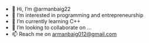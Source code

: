 - 👋 Hi, I’m @armanbaig22
- 👀 I’m interested in programming and entrepreneurship
- 🌱 I’m currently learning C++
- 💞️ I’m looking to collaborate on ...
- 📫 Reach me on armanbaig012@gmail.com

<!---
armanbaig22/armanbaig22 is a ✨ special ✨ repository because its `README.md` (this file) appears on your GitHub profile.
You can click the Preview link to take a look at your changes.
--->
